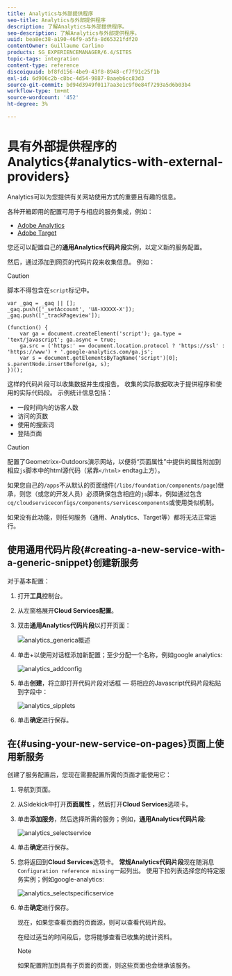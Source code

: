 ```yaml
---
title: Analytics与外部提供程序
seo-title: Analytics与外部提供程序
description: 了解Analytics与外部提供程序。
seo-description: 了解Analytics与外部提供程序。
uuid: bea8ec38-a190-46f9-a5fa-8d65321fdf20
contentOwner: Guillaume Carlino
products: SG_EXPERIENCEMANAGER/6.4/SITES
topic-tags: integration
content-type: reference
discoiquuid: bf8fd156-4be9-43f8-8948-cf7f91c25f1b
exl-id: 6d906c2b-c8bc-4d54-9887-8aaeb6cc83d3
source-git-commit: bd94d3949f0117aa3e1c9f0e84f7293a5d6b03b4
workflow-type: tm+mt
source-wordcount: '452'
ht-degree: 3%

---
```


# 具有外部提供程序的Analytics{#analytics-with-external-providers}

Analytics可以为您提供有关网站使用方式的重要且有趣的信息。

各种开箱即用的配置可用于与相应的服务集成，例如：

* [Adobe Analytics](/help/sites-administering/adobeanalytics.md)
* [Adobe Target](/help/sites-administering/target.md)

您还可以配置自己的&#x200B;**通用Analytics代码片段**&#x200B;实例，以定义新的服务配置。

然后，通过添加到网页的代码片段来收集信息。 例如：

>[!CAUTION]
>
>脚本不得包含在`script`标记中。

```
var _gaq = _gaq || [];
_gaq.push(['_setAccount', 'UA-XXXXX-X']);
_gaq.push(['_trackPageview']);

(function() {
    var ga = document.createElement('script'); ga.type = 'text/javascript'; ga.async = true;
    ga.src = ('https:' == document.location.protocol ? 'https://ssl' : 'https://www') + '.google-analytics.com/ga.js';
    var s = document.getElementsByTagName('script')[0]; s.parentNode.insertBefore(ga, s);
})();
```

这样的代码片段可以收集数据并生成报告。 收集的实际数据取决于提供程序和使用的实际代码段。 示例统计信息包括：

* 一段时间内的访客人数
* 访问的页数
* 使用的搜索词
* 登陆页面

>[!CAUTION]
>
>配置了Geometrixx-Outdoors演示网站，以便将“页面属性”中提供的属性附加到相应`js`脚本中的html源代码（紧靠`</html>` endtag上方）。
>
>
>如果您自己的`/apps`不从默认的页面组件(`/libs/foundation/components/page`)继承，则您（或您的开发人员）必须确保包含相应的`js`脚本，例如通过包含`cq/cloudserviceconfigs/components/servicescomponents`或使用类似机制。
>
>
>如果没有此功能，则任何服务（通用、Analytics、Target等）都将无法正常运行。

## 使用通用代码片段{#creating-a-new-service-with-a-generic-snippet}创建新服务

对于基本配置：

1. 打开&#x200B;**工具**&#x200B;控制台。

1. 从左窗格展开&#x200B;**Cloud Services配置**。

1. 双击&#x200B;**通用Analytics代码片段**&#x200B;以打开页面：

   ![analytics_generica概述](assets/analytics_genericoverview.png)

1. 单击+以使用对话框添加新配置；至少分配一个名称，例如google analytics:

   ![analytics_addconfig](assets/analytics_addconfig.png)

1. 单击&#x200B;**创建**，将立即打开代码片段对话框 — 将相应的Javascript代码片段粘贴到字段中：

   ![analytics_sipplets](assets/analytics_snippet.png)

1. 单击&#x200B;**确定**&#x200B;进行保存。

## 在{#using-your-new-service-on-pages}页面上使用新服务

创建了服务配置后，您现在需要配置所需的页面才能使用它：

1. 导航到页面。

1. 从Sidekick中打开&#x200B;**页面属性** ，然后打开&#x200B;**Cloud Services**&#x200B;选项卡。

1. 单击&#x200B;**添加服务**，然后选择所需的服务；例如，**通用Analytics代码片段**:

   ![analytics_selectservice](assets/analytics_selectservice.png)

1. 单击&#x200B;**确定**&#x200B;进行保存。

1. 您将返回到&#x200B;**Cloud Services**&#x200B;选项卡。 **常规Analytics代码片段**&#x200B;现在随消息`Configuration reference missing`一起列出。 使用下拉列表选择您的特定服务实例；例如google-analytics:

   ![analytics_selectspecificservice](assets/analytics_selectspecificservice.png)

1. 单击&#x200B;**确定**&#x200B;进行保存。

   现在，如果您查看页面的页面源，则可以查看代码片段。

   在经过适当的时间段后，您将能够查看已收集的统计资料。

   >[!NOTE]
   >
   >如果配置附加到具有子页面的页面，则这些页面也会继承该服务。
